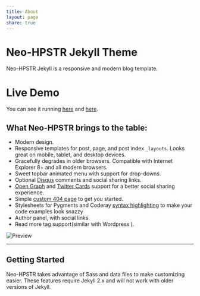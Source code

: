 ```yaml
---
title: About
layout: page
share: true
---
```


# Neo-HPSTR Jekyll Theme

Neo-HPSTR Jekyll is a responsive and modern blog template.

# Live Demo

You can see it running [here](http://blog.rhesoft.com/) and [here](http://aronbordin.com/neo-hpstr-jekyll-theme/).


## What Neo-HPSTR brings to the table:

* Modern design.
* Responsive templates for post, page, and post index `_layouts`. Looks great on mobile, tablet, and desktop devices.
* Gracefully degrades in older browsers. Compatible with Internet Explorer 8+ and all modern browsers.  
* Sweet topbar animated menu with support for drop-downs.
* Optional [Disqus](http://disqus.com) comments and social sharing links.
* [Open Graph](https://developers.facebook.com/docs/opengraph/) and [Twitter Cards](https://dev.twitter.com/docs/cards) support for a better social sharing experience.
* Simple [custom 404 page](http://mmistakes.github.io/hpstr-jekyll-theme/404.html) to get you started.
* Stylesheets for Pygments and Coderay [syntax highlighting](http://mmistakes.github.io/hpstr-jekyll-theme/code-highlighting-post/) to make your code examples look snazzy
* Author panel, with social links
* Read more tag support(similar with Wordpress ).

![Preview](http://aronbordin.com/images/neo-hpstr-jekyll-theme-preview.png)


---

## Getting Started

Neo-HPSTR takes advantage of Sass and data files to make customizing easier. These features require Jekyll 2.x and will not work with older versions of Jekyll.

